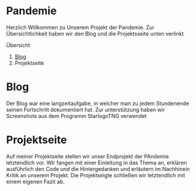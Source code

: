 # Pandemie

Herzlich Willkommen zu Unserem Projekt der Pandemie. Zur Übersichtlichkeit haben wir den Blog und die Projektsseite unten verlinkt


Übersicht
1. [Blog](https://github.com/Sarius1/Informatik-Projekt_Arvid_Elias/blob/main/Blog.md)
2. Projektseite

# Blog
Der Blog war eine langzeitaufgabe, in welcher man zu jedem Stundenende seinen Fortschritt dokumentiert hat. Zur unterstützung haben wir Screenshots aus dem Programm StarlogoTNG verwendet
# Projektseite
Auf meiner Projektseite stellen wir unser Endprojekt der PAndemie letztendlich vor. WIr fangen mit einer Einleitung in das Thema an, erklären ausführlich den Code und die Hintergedanken und erläutern im Nachhinein Kritik an unserem Projekt. Die Projektseigte schließen wir letztendlich mit einem eigenen Fazit ab.
